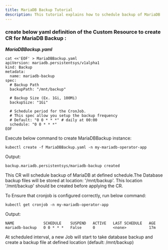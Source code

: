 ```yaml
---
title: MariaDB Backup Tutorial
description: This tutorial explains how to schedule backup of MariaDB
---
```


### create below yaml definition of the Custom Resource to create CR for MariaDB Backup : 

***MariaDBBackup.yaml***

```execute
cat <<'EOF' > MariaDBBackup.yaml
apiVersion: mariadb.persistentsys/v1alpha1
kind: Backup
metadata:
  name: mariadb-backup
spec:
  # Backup Path
  backupPath: "/mnt/backup"

  # Backup Size (Ex. 1Gi, 100Mi)
  backupSize: "1Gi" 

  # Schedule period for the CronJob.
  # This spec allow you setup the backup frequency
  # Default: "0 0 * * *" # daily at 00:00
  schedule: "0 0 * * *"
EOF
```

Execute below command to create MariaDBBackup instance:

```execute
kubectl create -f MariaDBBackup.yaml -n my-mariadb-operator-app
```


Output:

```
backup.mariadb.persistentsys/mariadb-backup created
```

This CR will schedule backup of MariaDB at defined schedule.The Database backup files will be stored at location: '/mnt/backup'. 
This location '/mnt/backup' should be created before applying the CR. 

To Ensure that cronjob is configured correctly, run below command:


```execute
kubectl get cronjob -n my-mariadb-operator-app
```

Output:
```
NAME             SCHEDULE    SUSPEND   ACTIVE   LAST SCHEDULE   AGE
mariadb-backup   0 0 * * *   False     0        <none>          17m
```

At scheduled interval, a new Job will start to take database backup and create a backup file at defined location (default: /mnt/backup)






